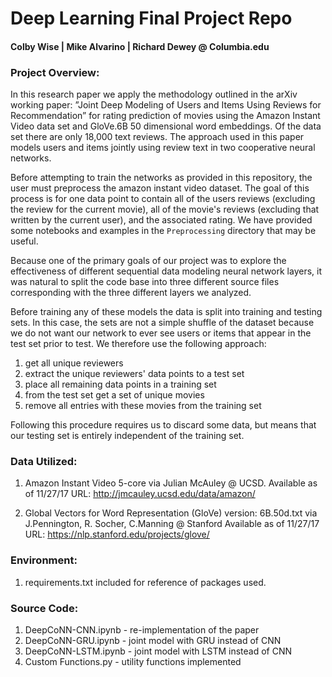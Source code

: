 # Deep Learning Final Project Repo
#### Colby Wise | Mike Alvarino | Richard Dewey @ Columbia.edu

### Project Overview:
In this research paper we apply the methodology outlined in the arXiv working
paper: ”Joint Deep Modeling of Users and Items Using Reviews for
Recommendation” for rating prediction of movies using the Amazon Instant Video
data set and GloVe.6B 50 dimensional word embeddings. Of the data set there
are only 18,000  text reviews. The approach used in this paper models users
and items jointly using review text in two cooperative neural networks.

Before attempting to train the networks as provided in this repository, the
user must preprocess the amazon instant video dataset. The goal of this
process is for one data point to contain all of the users reviews (excluding
the review for the current movie), all of the movie's reviews (excluding that
written by the current user), and the associated rating. We have provided some
notebooks and examples in the `Preprocessing` directory that may be useful.

Because one of the primary goals of our project was to explore the
effectiveness of different sequential data modeling neural network layers, it
was natural to split the code base into three different source files
corresponding with the three different layers we analyzed.

Before training any of these models the data is split into training and
testing sets. In this case, the sets are not a simple shuffle of the dataset
because we do not want our network to ever see users or items that appear in
the test set prior to test. We therefore use the following approach:

1. get all unique reviewers
1. extract the unique reviewers' data points to a test set
1. place all remaining data points in a training set
1. from the test set get a set of unique movies
1. remove all entries with these movies from the training set

Following this procedure requires us to discard some data, but means that our
testing set is entirely independent of the training set.

### Data Utilized:
1. Amazon Instant Video 5-core via Julian McAuley @ UCSD.
   Available as of 11/27/17
   URL: http://jmcauley.ucsd.edu/data/amazon/

1. Global Vectors for Word Representation (GloVe) version: 6B.50d.txt
   via J.Pennington, R. Socher, C.Manning @ Stanford
   Available as of 11/27/17
   URL: https://nlp.stanford.edu/projects/glove/

### Environment:
1. requirements.txt included for reference of packages used.

### Source Code:
1. DeepCoNN-CNN.ipynb - re-implementation of the paper
1. DeepCoNN-GRU.ipynb - joint model with GRU instead of CNN
1. DeepCoNN-LSTM.ipynb - joint model with LSTM instead of CNN
1. Custom Functions.py - utility functions implemented
